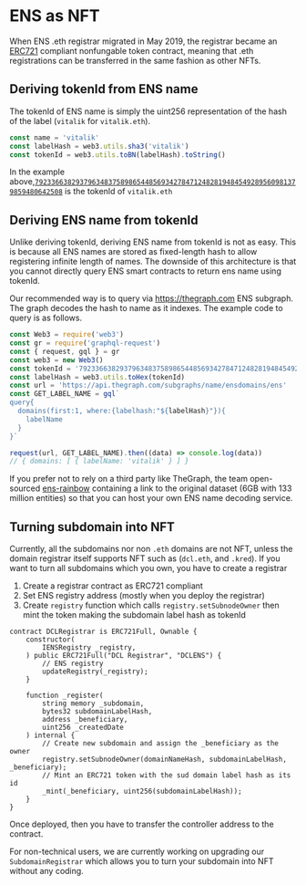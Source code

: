 # ENS as NFT

When ENS .eth registrar migrated in May 2019, the registrar became an [ERC721](https://github.com/ensdomains/ens/blob/master/docs/ethregistrar.rst#id3) compliant nonfungable token contract, meaning that .eth registrations can be transferred in the same fashion as other NFTs.

## Deriving tokenId from ENS name

The tokenId of ENS name is simply the uint256 representation of the hash of the label (`vitalik` for `vitalik.eth`).

```js
const name = 'vitalik'
const labelHash = web3.utils.sha3('vitalik')
const tokenId = web3.utils.toBN(labelHash).toString()
```

In the example above,[`79233663829379634837589865448569342784712482819484549289560981379859480642508`](https://opensea.io/assets/0x57f1887a8bf19b14fc0df6fd9b2acc9af147ea85/79233663829379634837589865448569342784712482819484549289560981379859480642508) is the tokenId of `vitalik.eth`

## Deriving ENS name from tokenId

Unlike deriving tokenId, deriving ENS name from tokenId is not as easy. This is because all ENS names are stored as fixed-length hash to allow registering infinite length of names. The downside of this architecture is that you cannot directly query ENS smart contracts to return ens name using tokenId.

Our recommended way is to query via https://thegraph.com ENS subgraph. The graph decodes the hash to name as it indexes.
The example code to query is as follows.

```js
const Web3 = require('web3')
const gr = require('graphql-request')
const { request, gql } = gr
const web3 = new Web3()
const tokenId = '79233663829379634837589865448569342784712482819484549289560981379859480642508'
const labelHash = web3.utils.toHex(tokenId) 
const url = 'https://api.thegraph.com/subgraphs/name/ensdomains/ens'
const GET_LABEL_NAME = gql`
query{
  domains(first:1, where:{labelhash:"${labelHash}"}){
    labelName
  }
}`

request(url, GET_LABEL_NAME).then((data) => console.log(data))
// { domains: [ { labelName: 'vitalik' } ] }
```

If you prefer not to rely on a third party like TheGraph, the team open-sourced [ens-rainbow](https://github.com/graphprotocol/ens-rainbow) containing a link to the original dataset (6GB with 133 million entities) so that you can host your own ENS name decoding service.

## Turning subdomain into NFT

Currently, all the subdomains nor non `.eth` domains are not NFT, unless the domain registrar itself supports NFT such as (`dcl.eth`, and `.kred`). If you want to turn all subdomains which you own, you have to create a registrar 

1. Create a registrar contract as ERC721 compliant
2. Set ENS registry address (mostly when you deploy the registrar)
3. Create `registry` function which calls `registry.setSubnodeOwner` then mint the token making the subdomain label hash as tokenId


```sol
contract DCLRegistrar is ERC721Full, Ownable {
    constructor(
        IENSRegistry _registry,
    ) public ERC721Full("DCL Registrar", "DCLENS") {
        // ENS registry
        updateRegistry(_registry);
    }

    function _register(
        string memory _subdomain,
        bytes32 subdomainLabelHash,
        address _beneficiary,
        uint256 _createdDate
    ) internal {
        // Create new subdomain and assign the _beneficiary as the owner
        registry.setSubnodeOwner(domainNameHash, subdomainLabelHash, _beneficiary);
        // Mint an ERC721 token with the sud domain label hash as its id
        _mint(_beneficiary, uint256(subdomainLabelHash));
    }
}
```

Once deployed, then you have to transfer the controller address to the contract.

For non-technical users, we are currently working on upgrading our `SubdomainRegistrar` which allows you to turn your subdomain into NFT without any coding.